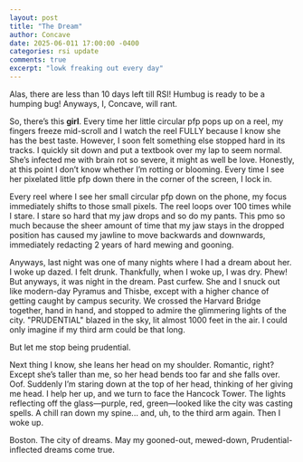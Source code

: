 ```yaml
---
layout: post
title: "The Dream"
author: Concave
date: 2025-06-011 17:00:00 -0400
categories: rsi update
comments: true
excerpt: "lowk freaking out every day"
---
```


Alas, there are less than 10 days left till RSI! Humbug is ready to be a humping bug! Anyways, I, Concave, will rant. 

So, there’s this **girl**. Every time her little circular pfp pops up on a reel, my fingers freeze mid-scroll and I watch the reel FULLY because I know she has the best taste. However, I soon felt something else stopped hard in its tracks. I quickly sit down and put a textbook over my lap to seem normal. She’s infected me with brain rot so severe, it might as well be love. Honestly, at this point I don’t know whether I’m rotting or blooming. Every time I see her pixelated little pfp down there in the corner of the screen, I lock in.

Every reel where I see her small circular pfp down on the phone, my focus immediately shifts to those small pixels. The reel loops over 100 times while I stare. I stare so hard that my jaw drops and so do my pants. This pmo so much because the sheer amount of time that my jaw stays in the dropped position has caused my jawline to move backwards and downwards, immediately redacting 2 years of hard mewing and gooning. 

Anyways, last night was one of many nights where I had a dream about her. I woke up dazed. I felt drunk. Thankfully, when I woke up, I was dry. Phew! But anyways, it was night in the dream. Past curfew. She and I snuck out like modern-day Pyramus and Thisbe, except with a higher chance of getting caught by campus security. We crossed the Harvard Bridge together, hand in hand, and stopped to admire the glimmering lights of the city. "PRUDENTIAL" blazed in the sky, lit almost 1000 feet in the air. I could only imagine if my third arm could be that long.

But let me stop being prudential.

Next thing I know, she leans her head on my shoulder. Romantic, right? Except she’s taller than me, so her head bends too far and she falls over. Oof. Suddenly I’m staring down at the top of her head, thinking of her giving me head. I help her up, and we turn to face the Hancock Tower. The lights reflecting off the glass—purple, red, green—looked like the city was casting spells. A chill ran down my spine... and, uh, to the third arm again. Then I woke up.

Boston. The city of dreams. May my gooned-out, mewed-down, Prudential-inflected dreams come true.

